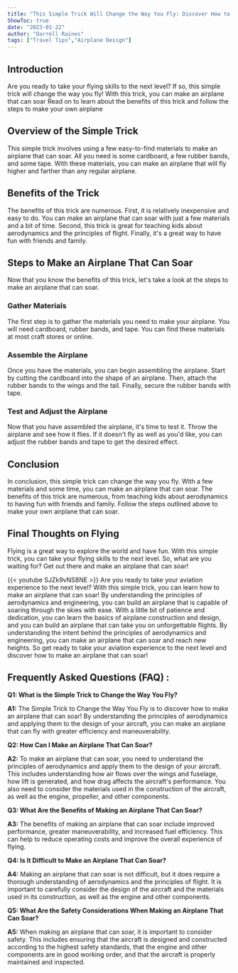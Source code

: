 ```yaml
---
title: "This Simple Trick Will Change the Way You Fly: Discover How to Make an Airplane That Can Soar!"
ShowToc: true 
date: "2023-01-22"
author: "Darrell Raines" 
tags: ["Travel Tips","Airplane Design"]
---
```

## Introduction

Are you ready to take your flying skills to the next level? If so, this simple trick will change the way you fly! With this trick, you can make an airplane that can soar Read on to learn about the benefits of this trick and follow the steps to make your own airplane 

## Overview of the Simple Trick

This simple trick involves using a few easy-to-find materials to make an airplane that can soar. All you need is some cardboard, a few rubber bands, and some tape. With these materials, you can make an airplane that will fly higher and farther than any regular airplane. 

## Benefits of the Trick

The benefits of this trick are numerous. First, it is relatively inexpensive and easy to do. You can make an airplane that can soar with just a few materials and a bit of time. Second, this trick is great for teaching kids about aerodynamics and the principles of flight. Finally, it's a great way to have fun with friends and family. 

## Steps to Make an Airplane That Can Soar

Now that you know the benefits of this trick, let's take a look at the steps to make an airplane that can soar. 

### Gather Materials 

The first step is to gather the materials you need to make your airplane. You will need cardboard, rubber bands, and tape. You can find these materials at most craft stores or online. 

### Assemble the Airplane

Once you have the materials, you can begin assembling the airplane. Start by cutting the cardboard into the shape of an airplane. Then, attach the rubber bands to the wings and the tail. Finally, secure the rubber bands with tape. 

### Test and Adjust the Airplane

Now that you have assembled the airplane, it's time to test it. Throw the airplane and see how it flies. If it doesn't fly as well as you'd like, you can adjust the rubber bands and tape to get the desired effect. 

## Conclusion

In conclusion, this simple trick can change the way you fly. With a few materials and some time, you can make an airplane that can soar. The benefits of this trick are numerous, from teaching kids about aerodynamics to having fun with friends and family. Follow the steps outlined above to make your own airplane that can soar. 

## Final Thoughts on Flying

Flying is a great way to explore the world and have fun. With this simple trick, you can take your flying skills to the next level. So, what are you waiting for? Get out there and make an airplane that can soar!

{{< youtube SJZk9vNS8NE >}} 
Are you ready to take your aviation experience to the next level? With this simple trick, you can learn how to make an airplane that can soar! By understanding the principles of aerodynamics and engineering, you can build an airplane that is capable of soaring through the skies with ease. With a little bit of patience and dedication, you can learn the basics of airplane construction and design, and you can build an airplane that can take you on unforgettable flights. By understanding the intent behind the principles of aerodynamics and engineering, you can make an airplane that can soar and reach new heights. So get ready to take your aviation experience to the next level and discover how to make an airplane that can soar!

## Frequently Asked Questions (FAQ) :
**Q1: What is the Simple Trick to Change the Way You Fly?**

**A1:** The Simple Trick to Change the Way You Fly is to discover how to make an airplane that can soar! By understanding the principles of aerodynamics and applying them to the design of your aircraft, you can make an airplane that can fly with greater efficiency and maneuverability. 

**Q2: How Can I Make an Airplane That Can Soar?**

**A2:** To make an airplane that can soar, you need to understand the principles of aerodynamics and apply them to the design of your aircraft. This includes understanding how air flows over the wings and fuselage, how lift is generated, and how drag affects the aircraft's performance. You also need to consider the materials used in the construction of the aircraft, as well as the engine, propeller, and other components. 

**Q3: What Are the Benefits of Making an Airplane That Can Soar?**

**A3:** The benefits of making an airplane that can soar include improved performance, greater maneuverability, and increased fuel efficiency. This can help to reduce operating costs and improve the overall experience of flying. 

**Q4: Is It Difficult to Make an Airplane That Can Soar?**

**A4:** Making an airplane that can soar is not difficult, but it does require a thorough understanding of aerodynamics and the principles of flight. It is important to carefully consider the design of the aircraft and the materials used in its construction, as well as the engine and other components. 

**Q5: What Are the Safety Considerations When Making an Airplane That Can Soar?**

**A5:** When making an airplane that can soar, it is important to consider safety. This includes ensuring that the aircraft is designed and constructed according to the highest safety standards, that the engine and other components are in good working order, and that the aircraft is properly maintained and inspected.



